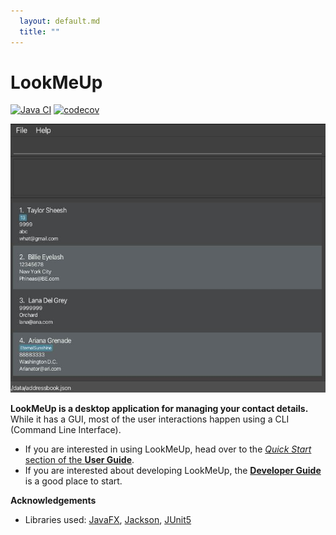 ```yaml
---
  layout: default.md
  title: ""
---
```


# LookMeUp

[![Java CI](https://github.com/AY2324S2-CS2103T-T12-2/tp/actions/workflows/gradle.yml/badge.svg)](https://github.com/AY2324S2-CS2103T-T12-2/tp/actions/workflows/gradle.yml)
[![codecov](https://codecov.io/gh/AidenLYT/tp/graph/badge.svg?token=M14SR80PHK)](https://codecov.io/gh/AidenLYT/tp)

![Ui](images/Ui.png)

**LookMeUp is a desktop application for managing your contact details.** While it has a GUI, most of the user interactions happen using a CLI (Command Line Interface).

* If you are interested in using LookMeUp, head over to the [_Quick Start_ section of the **User Guide**](UserGuide.html#quick-start).
* If you are interested about developing LookMeUp, the [**Developer Guide**](DeveloperGuide.html) is a good place to start.


**Acknowledgements**

* Libraries used: [JavaFX](https://openjfx.io/), [Jackson](https://github.com/FasterXML/jackson), [JUnit5](https://github.com/junit-team/junit5)
